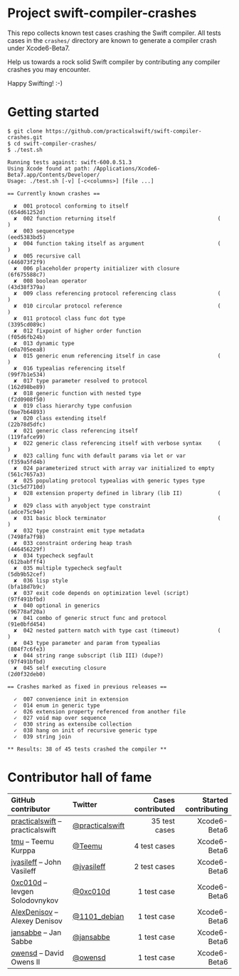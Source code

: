 Project swift-compiler-crashes
==============================

This repo collects known test cases crashing the Swift compiler. All tests cases in the `crashes/` directory are known to generate a compiler crash under Xcode6-Beta7.

Help us towards a rock solid Swift compiler by contributing any compiler crashes you may encounter.

Happy Swifting! :-)

Getting started
===============

```
$ git clone https://github.com/practicalswift/swift-compiler-crashes.git
$ cd swift-compiler-crashes/
$ ./test.sh

Running tests against: swift-600.0.51.3
Using Xcode found at path: /Applications/Xcode6-Beta7.app/Contents/Developer/
Usage: ./test.sh [-v] [-c<columns>] [file ...]

== Currently known crashes ==

  ✘  001 protocol conforming to itself                            (654d61252d)
  ✘  002 function returning itself                                (          )
  ✘  003 sequencetype                                             (eed5383bd5)
  ✘  004 function taking itself as argument                       (          )
  ✘  005 recursive call                                           (446073f2f9)
  ✘  006 placeholder property initializer with closure            (6f675588c7)
  ✘  008 boolean operator                                         (43d38f379a)
  ✘  009 class referencing protocol referencing class             (          )
  ✘  010 circular protocol reference                              (          )
  ✘  011 protocol class func dot type                             (3395cd089c)
  ✘  012 fixpoint of higher order function                        (f05d6fb24b)
  ✘  013 dynamic type                                             (e0a705eea8)
  ✘  015 generic enum referencing itself in case                  (          )
  ✘  016 typealias referencing itself                             (99f7b1e534)
  ✘  017 type parameter resolved to protocol                      (162d98be89)
  ✘  018 generic function with nested type                        (f2d0908f50)
  ✘  019 class hierarchy type confusion                           (9ae7b64893)
  ✘  020 class extending itself                                   (22b78d5dfc)
  ✘  021 generic class referencing itself                         (119fafce99)
  ✘  022 generic class referencing itself with verbose syntax     (          )
  ✘  023 calling func with default params via let or var          (f359a5fd4b)
  ✘  024 parameterized struct with array var initialized to empty (561c7657a3)
  ✘  025 populating protocol typealias with generic types type    (31c5d7710d)
  ✘  028 extension property defined in library (lib II)           (          )
  ✘  029 class with anyobject type constraint                     (adce75c94e)
  ✘  031 basic block terminator                                   (          )
  ✘  032 type constraint emit type metadata                       (7498fa7f98)
  ✘  033 constraint ordering heap trash                           (446456229f)
  ✘  034 typecheck segfault                                       (612babfff4)
  ✘  035 multiple typecheck segfault                              (5db9b52cef)
  ✘  036 lisp style                                               (bfa18d7b9c)
  ✘  037 exit code depends on optimization level (script)         (97f491bfbd)
  ✘  040 optional in generics                                     (96778af20a)
  ✘  041 combo of generic struct func and protocol                (91e0bfd454)
  ✘  042 nested pattern match with type cast (timeout)            (          )
  ✘  043 type parameter and param from typealias                  (804f7c6fe3)
  ✘  044 string range subscript (lib III) (dupe?)                 (97f491bfbd)
  ✘  045 self executing closure                                   (2d0f32deb0)

== Crashes marked as fixed in previous releases ==

  ✓  007 convenience init in extension
  ✓  014 enum in generic type
  ✓  026 extension property referenced from another file
  ✓  027 void map over sequence
  ✓  030 string as extensibe collection
  ✓  038 hang on init of recursive generic type
  ✓  039 string join

** Results: 38 of 45 tests crashed the compiler **

```

Contributor hall of fame
========================

| GitHub contributor | Twitter | Cases contributed | Started contributing |
| :----------------- | :------ | ----------------: | -------------------: |
| <a href="https://github.com/practicalswift">practicalswift</a> – practicalswift | <a href="https://twitter.com/practicalswift">@practicalswift</a> | 35 test cases | Xcode6-Beta6 |
| <a href="https://github.com/tmu">tmu</a> – Teemu Kurppa | <a href="https://twitter.com/Teemu">@Teemu</a> | 4 test cases | Xcode6-Beta6 |
| <a href="https://github.com/jvasileff">jvasileff</a> – John Vasileff | <a href="https://twitter.com/jvasileff">@jvasileff</a> | 2 test cases | Xcode6-Beta6 |
| <a href="https://github.com/0xc010d">0xc010d</a> – Ievgen Solodovnykov | <a href="https://twitter.com/0xc010d">@0xc010d</a> | 1 test case | Xcode6-Beta6 |
| <a href="https://github.com/AlexDenisov">AlexDenisov</a> – Alexey Denisov | <a href="https://twitter.com/1101_debian">@1101_debian</a> | 1 test case | Xcode6-Beta6 |
| <a href="https://github.com/jansabbe">jansabbe</a> – Jan Sabbe | <a href="https://twitter.com/jansabbe">@jansabbe</a> | 1 test case | Xcode6-Beta6 |
| <a href="https://github.com/owensd">owensd</a> – David Owens II | <a href="https://twitter.com/owensd">@owensd</a> | 1 test case | Xcode6-Beta6 |
